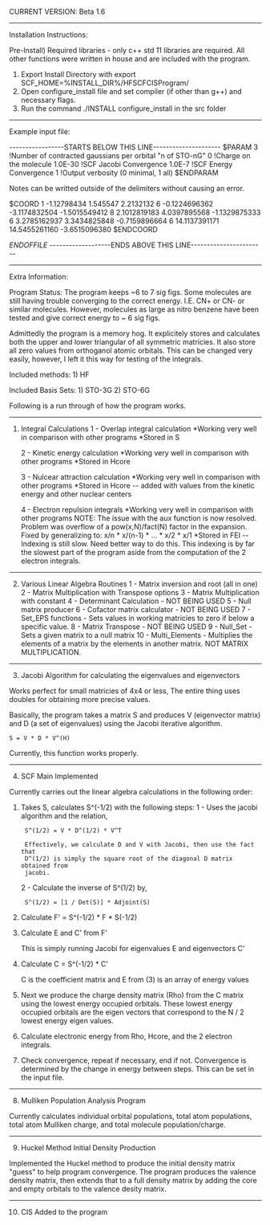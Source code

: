 CURRENT VERSION: Beta 1.6
_______________________________________________________________________________________
Installation Instructions:

Pre-Install) 
Required libraries - only c++ std 11 libraries are required. All other functions were
written in house and are included with the program.

1) Export Install Directory with export SCF_HOME=%INSTALL_DIR%/HFSCFCISProgram/
2) Open configure_install file and set compiler (if other than g++) and 
   necessary flags. 
3) Run the command ./INSTALL configure_install in the src folder

_______________________________________________________________________________________
Example input file:


-----------------STARTS BELOW THIS LINE---------------------
$PARAM
3               !Number of contracted gaussians per orbital "n of STO-nG"
0               !Charge on the molecule
1.0E-30         !SCF Jacobi Convergence
1.0E-7          !SCF Energy Convergence
1               !Output verbosity (0 minimal, 1 all)
$ENDPARAM

Notes can be writted outside of the delimiters without causing an error.

$COORD
        1       -1.12798434        1.545547           2.2132132
        6       -0.1224696362       -3.1174832504      -1.5015549412
        8        2.1012819183       4.0397895568      -1.1329875333
        6        3.2785162937       3.3434825848      -0.7159896664
        6       14.1137391171      14.5455261160      -3.6515096380
$ENDCOORD

$END OF FILE$
-------------------ENDS ABOVE THIS LINE-----------------------

_______________________________________________________________________________________
Extra Information:

Program Status: The program keeps ~6 to 7 sig figs. Some molecules are still having 
trouble converging to the correct energy. I.E. CN+ or CN- or similar molecules.
However, molecules as large as nitro benzene have been tested and give correct energy
to ~ 6 sig figs.

Admittedly the program is a memory hog. It explicitely stores and calculates both the 
upper and lower triangular of all symmetric matricies. It also store all zero values 
from orthoganol atomic orbitals. This can be changed very easily, however, I left it 
this way for testing of the integrals. 

Included methods:
	1) HF

Included Basis Sets:
	1) STO-3G
	2) STO-6G

Following is a run through of how the program works.
_______________________________________________________________________________________
1) Integral Calculations
	1 - Overlap integral calculation
		*Working very well in comparison with other programs
		*Stored in S

	2 - Kinetic energy calculation
		*Working very well in comparison with other programs
		*Stored in Hcore

	3 - Nulcear attraction calculation 
		*Working very well in comparison with other programs
		*Stored in Hcore -- added with values from the kinetic energy and 
		other nuclear centers

	4 - Electron repulsion integrals
		*Working very well in comparison with other programs
		NOTE: The issue with the aux function is now resolved. Problem was 
		overflow of a pow(x,N)/fact(N) factor in the expansion. Fixed by 
		generalizing to: 
			x/n * x/(n-1) * ... * x/2 * x/1
		*Stored in FEI -- Indexing is still slow. Need better way to do this.
		This indexing is by far the slowest part of the program aside from the
		computation of the 2 electron integrals.

_______________________________________________________________________________________
2) Various Linear Algebra Routines
	1 - Matrix inversion and root (all in one)
	2 - Matrix Multiplication with Transpose options
	3 - Matrix Multiplication with constant
	4 - Determinant Calculation - NOT BEING USED
	5 - Null matrix producer
	6 - Cofactor matrix calculator - NOT BEING USED
	7 - Set_EPS functions - Sets values in working matricies to zero if below a
				specific value.
	8 - Matrix Transpose - NOT BEING USED
	9 - Null_Set - Sets a given matrix to a null matrix
	10 - Multi_Elements - Multiplies the elements of a matrix by the elements in
			      another matrix. NOT MATRIX MULTIPLICATION.

_______________________________________________________________________________________
3) Jacobi Algorithm for calculating the eigenvalues and eigenvectors

Works perfect for small matricies of 4x4 or less, The entire thing uses doubles for 
obtaining more precise values.

Basically, the program takes a matrix S and produces V (eigenvector matrix) and 
D (a set of eigenvalues) using the Jacobi iterative algorithm.

	S = V * D * V^(H)

Currently, this function works properly.
_______________________________________________________________________________________
4) SCF Main Implemented

Currently carries out the linear algebra calculations in the following order:

1) Takes S, calculates S^(-1/2) with the following steps:
	1 - Uses the jacobi algorithm and the relation,

		S^(1/2) = V * D^(1/2) * V^T

		Effectively, we calculate D and V with Jacobi, then use the fact that 
		D^(1/2) is simply the square root of the diagonal D matrix obtained from 
		jacobi.

	2 - Calculate the inverse of S^(1/2) by,

		S^(1/2) = [1 / Det(S)] * Adjoint(S)

2) Calculate F' = S^(-1/2) * F * S(-1/2)

3) Calculate E and C' from F'

	This is simply running Jacobi for eigenvalues E and eigenvectors C'

4) Calculate C = S^(-1/2) * C' 

	C is the coefficient matrix and E from (3) is an array of energy values

5) Next we produce the charge density matrix (Rho) from the C matrix using the lowest 
   energy occupied orbitals. These lowest energy occupied orbitals are the eigen 
   vectors that correspond to the N / 2 lowest energy eigen values.

6) Calculate electronic energy from Rho, Hcore, and the 2 electron integrals.

7) Check convergence, repeat if necessary, end if not. Convergence is determined by 
   the change in energy between steps. This can be set in the input file.

_______________________________________________________________________________________
8) Mulliken Population Analysis Program

Currently calculates individual orbital populations, total atom populations, total
atom Mulliken charge, and total molecule population/charge.
 
_______________________________________________________________________________________
9) Huckel Method Initial Density Production

Implemented the Huckel method to produce the initial density matrix "guess" to help 
program convergence. The program produces the valence density matrix, then extends 
that to a full density matrix by adding the core and empty orbitals to the valence 
desity matrix.

_______________________________________________________________________________________
10) CIS Added to the program
